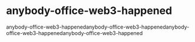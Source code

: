 # anybody-office-web3-happened
anybody-office-web3-happenedanybody-office-web3-happenedanybody-office-web3-happenedanybody-office-web3-happened
